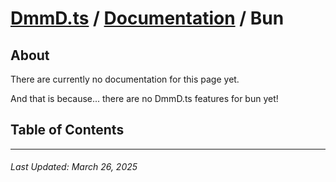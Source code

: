 # [DmmD.ts](../README.md) / [Documentation](./docs.md) / Bun

## About
There are currently no documentation for this page yet.

And that is because... there are no DmmD.ts features for bun yet!

## Table of Contents

---

###### Last Updated: March 26, 2025
